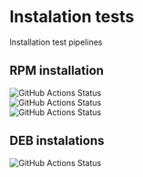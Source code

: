 # Instalation tests
Installation test pipelines
## RPM installation
![GitHub Actions Status](https://github.com/igwyd/Instalation-tests/actions/workflows/RPM-EE.yml/badge.svg?branch=main)  
![GitHub Actions Status](https://github.com/igwyd/Instalation-tests/actions/workflows/RPM-DE-arm.yml/badge.svg?branch=main)  
![GitHub Actions Status](https://github.com/igwyd/Instalation-tests/actions/workflows/RPM-CE.yml/badge.svg?branch=main)  
## DEB instalations
![GitHub Actions Status](https://github.com/igwyd/Instalation-tests/actions/workflows/DEB-EE.yml/badge.svg?branch=main)  